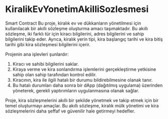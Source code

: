 # KiralikEvYonetimAkilliSozlesmesi
Smart Contract 
Bu proje, kiralık ev ve dükkanların yönetilmesi için kullanılacak bir akıllı sözleşme oluşturma amacı taşımaktadır. Bu akıllı sözleşme, iki farklı tür için kiracı bilgilerini, adres bilgilerini ve sahip bilgilerini takip eder. Ayrıca, kiralık yerin tipi, kira başlangıç tarihi ve kira bitiş tarihi gibi kira sözleşmesi bilgilerini içerir.

Projenin ana işlevleri şunlardır:
1. Kiracı ve sahibi bilgilerini saklar.
2. Kiraya verme ve kira sonlandırma işlemlerini gerçekleştirme yetkisine sahip olan sahip tarafından kontrol edilir.
3. Kiracının, kira ile ilgili hatalı bir durumu bildirebilmesine olanak tanır.
4. Bu hatalı durumları daha sonra bir dApp (dağıtılmış uygulama) üzerinden yöneterek, gerekli yaptırımların uygulanmasına olanak sağlar.

Proje, kira sözleşmelerini akıllı bir şekilde yönetmek ve takip etmek için bir temel oluşturmayı amaçlar. Bu akıllı sözleşme, kiralık mülk yönetimi ve kira sözleşmelerini daha şeffaf ve güvenilir hale getirmeyi hedefler.
